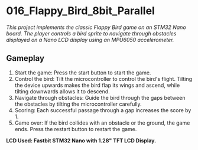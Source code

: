 
# 016_Flappy_Bird_8bit_Parallel

*This project implements the classic Flappy Bird game on an STM32 Nano board. The player controls a bird sprite to navigate through obstacles displayed on a Nano LCD display using an MPU6050 accelerometer.*

## Gameplay
1. Start the game: Press the start button to start the game.
2. Control the bird: Tilt the microcontroller to control the bird's flight. Tilting the device upwards makes the bird flap its wings and ascend, while tilting downwards allows it to descend.
3. Navigate through obstacles: Guide the bird through the gaps between the obstacles by tilting the microcontroller carefully.
4. Scoring: Each successful passage through a gap increases the score by 1.
5. Game over: If the bird collides with an obstacle or the ground, the game ends. Press the restart button to restart the game.

**LCD Used: Fastbit STM32 Nano with 1.28" TFT LCD Display.**
